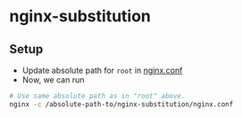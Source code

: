 # nginx-substitution

## Setup

* Update absolute path for `root` in [nginx.conf](https://github.com/searchingforlife/nginx-substitution/blob/main/nginx.conf#L12)
* Now, we can run

```sh
# Use same absolute path as in "root" above.
nginx -c /absolute-path-to/nginx-substitution/nginx.conf
```
